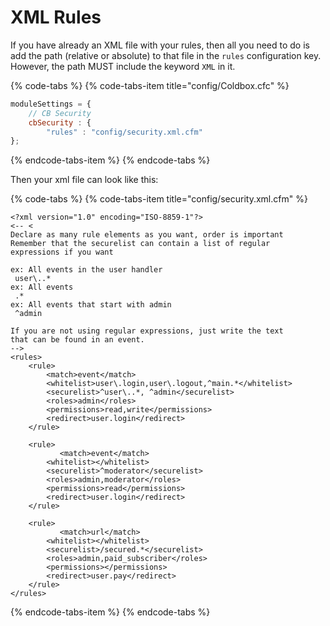 # XML Rules

If you have already an XML file with your rules, then all you need to do is add the path \(relative or absolute\) to that file in the `rules` configuration key.  However, the path MUST include the keyword `XML` in it.

{% code-tabs %}
{% code-tabs-item title="config/Coldbox.cfc" %}
```javascript
moduleSettings = {
	// CB Security
	cbSecurity : {
		"rules" : "config/security.xml.cfm"
};
```
{% endcode-tabs-item %}
{% endcode-tabs %}

Then your xml file can look like this:

{% code-tabs %}
{% code-tabs-item title="config/security.xml.cfm" %}
```markup
<?xml version="1.0" encoding="ISO-8859-1"?>
<-- <
Declare as many rule elements as you want, order is important 
Remember that the securelist can contain a list of regular
expressions if you want

ex: All events in the user handler
 user\..*
ex: All events
 .*
ex: All events that start with admin
 ^admin

If you are not using regular expressions, just write the text
that can be found in an event.
-->
<rules>
    <rule>
        <match>event</match>
        <whitelist>user\.login,user\.logout,^main.*</whitelist>
        <securelist>^user\..*, ^admin</securelist>
        <roles>admin</roles>
        <permissions>read,write</permissions>
        <redirect>user.login</redirect>
    </rule>

    <rule>
           <match>event</match>
        <whitelist></whitelist>
        <securelist>^moderator</securelist>
        <roles>admin,moderator</roles>
        <permissions>read</permissions>
        <redirect>user.login</redirect>
    </rule>

    <rule>
           <match>url</match>
        <whitelist></whitelist>
        <securelist>/secured.*</securelist>
        <roles>admin,paid_subscriber</roles>
        <permissions></permissions>
        <redirect>user.pay</redirect>
    </rule>
</rules>
```
{% endcode-tabs-item %}
{% endcode-tabs %}

